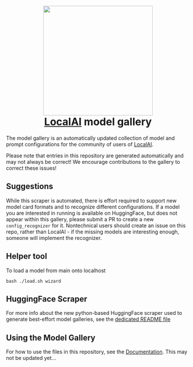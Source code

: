 <h1 align="center">
  <br>
  <img height="300" src="https://github.com/go-skynet/model-gallery/assets/2420543/7a6a8183-6d0a-4dc4-8e1d-f2672fab354e"> <br>
  <a href="https://github.com/go-skynet/LocalAI">LocalAI</a> model gallery
<br>
</h1>

The model gallery is an automatically updated collection of model and prompt configurations for the community of users of [LocalAI](https://github.com/go-skynet/LocalAI).

Please note that entries in this repository are generated automatically and may not always be correct! We encourage contributions to the gallery to correct these issues!

## Suggestions
While this scraper is automated, there is effort required to support new model card formats and to recognize different configurations. If a model you are interested in running is available on HuggingFace, but does not appear within this gallery, please submit a PR to create a new `config_recognizer` for it. Nontechnical users should create an issue on this repo, rather than LocalAI - if the missing models are interesting enough, someone will implement the recognizer.

## Helper tool

To load a model from main onto localhost

```shell
bash ./load.sh wizard
```

## HuggingFace Scraper
For more info about the new python-based HuggingFace scraper used to generate best-effort model galleries, see the [dedicated README file](/gallery-scrapers/huggingface/README.md)

## Using the Model Gallery 
For how to use the files in this repository, see the [Documentation](https://localai.io/models/). This may not be updated yet...
